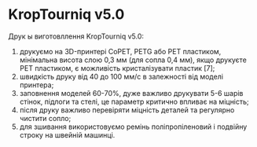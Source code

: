 # KropTourniq v5.0
Друк ы виготовллення KropTourniq v5.0:
1)	друкуємо на 3D-принтері CoPET, PETG або PET пластиком, мінімальна висота слою 0,3 мм (для сопла 0,4 мм), якщо друкуєте PET пластиком, є можливість кристалізувати пластик [7];
2)	швидкість друку від 40 до 100 мм/с в залежності від моделі принтера;
3)	заповнення моделей 60-70%, дуже важливо друкувати 5-6 шарів стінок, підлоги та стелі, це параметр критично впливає на міцність;
4)	після друку важливо перевіряти міцність деталей та регулярно чистити сопло;
5)	для зшивання використовуємо ремінь поліпропіленовий і подвійну строку на швейній машинці. 
